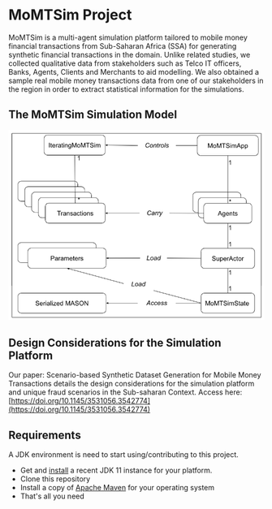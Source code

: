 # MoMTSim Project

MoMTSim is a multi-agent simulation platform tailored to mobile money financial transactions from Sub-Saharan Africa (SSA) for generating synthetic financial transactions in the domain.
Unlike related studies, we collected qualitative data from stakeholders such as Telco IT officers, Banks, Agents, Clients and Merchants to aid modelling. 
We also obtained a sample real mobile money transactions data from one of our stakeholders in the region in order to extract statistical information for the simulations.

## The MoMTSim Simulation Model

![](./model.png?raw=true)

## Design Considerations for the Simulation Platform
Our paper: Scenario-based Synthetic Dataset Generation for Mobile Money Transactions details the design considerations for the simulation platform and unique fraud scenarios in the Sub-saharan Context. Access here: 
[https://doi.org/10.1145/3531056.3542774](https://doi.org/10.1145/3531056.3542774)

## Requirements

A JDK environment is need to start using/contributing to this project.

- Get and [install](https://adoptopenjdk.net) a recent JDK 11 instance for your platform.
- Clone this repository
- Install a copy of [Apache Maven](https://maven.apache.org/download.cgi) for your operating system
- That's all you need